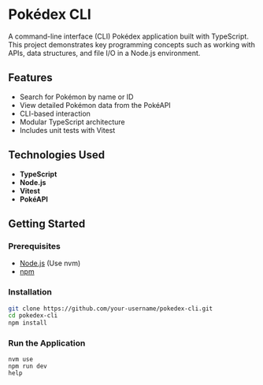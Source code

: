 # Pokédex CLI

A command-line interface (CLI) Pokédex application built with TypeScript. This project demonstrates key programming concepts such as working with APIs, data structures, and file I/O in a Node.js environment.

## Features

- Search for Pokémon by name or ID
- View detailed Pokémon data from the PokéAPI
- CLI-based interaction
- Modular TypeScript architecture
- Includes unit tests with Vitest

## Technologies Used

- **TypeScript**
- **Node.js**
- **Vitest**
- **PokéAPI**

## Getting Started

### Prerequisites

- [Node.js](https://nodejs.org/) (Use nvm)
- [npm](https://www.npmjs.com/)

### Installation

```bash
git clone https://github.com/your-username/pokedex-cli.git
cd pokedex-cli
npm install
```

### Run the Application
```Build and start:
nvm use
npm run dev
help
```
